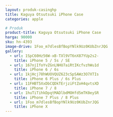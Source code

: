 ```yaml
---
layout: produk-casinghp
title: Kaguya Otsutsuki iPhone Case
categories: apple

# Produk
product-title: Kaguya Otsutsuki iPhone Case
harga: 90000
sku: hn-4393
image-drive: 1Foo_m7dlesBfBopYNlk9Uz0KUbZnrJQG
gallery:
  - url: 1SpC60Hz56W-xB-TXl9VT6nX87YUp2s2-
    title: iPhone 5 / 5s / SE
  - url: 167njIfoYvZGnLNHU7aiRtIKcfvzhWu1d
    title: iPhone 6 / 6s
  - url: 1kjHcj78hWUOVQUZ623cSpSAWz3O7XTIs
    title: iPhone 6 Plus / 6s Plus
  - url: 11FHBT5XxDbCQDkTErjziFtZoH4qvtsXD
    title: iPhone 7 / 8
  - url: 1huTiTihkDpqtMADlbdMOHfd5mTK0eySR
    title: iPhone 7 Plus / 8 Plus
  - url: 1Foo_m7dlesBfBopYNlk9Uz0KUbZnrJQG
    title: iPhone X
---
```

